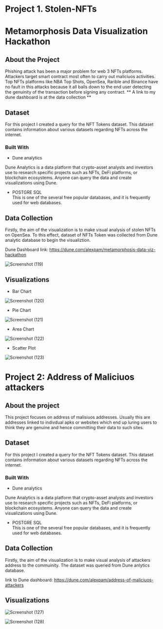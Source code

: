 # Project 1. Stolen-NFTs

# Metamorphosis Data Visualization Hackathon ##

## About the Project ###

Phishing attack has been a major problem for web 3 NFTs platforms. Attackers target smart contract most often to carry out maliciuos activities. Top NFTs platforms like NBA Top Shots, OpenSea, Rarible and Binance have no fault in this attacks because it all balls down to the end user detecting the genuinity of the transaction before signing any contract. 
** A link to my dune dashboard is at the data collection **

## Dataset

For this project I created a query for the NFT Tokens dataset. This dataset contains information about various datasets regarding NFTs across the internet. 

### Built With
- Dune analytics

Dune Analytics is a data platform that crypto-asset analysts and investors use to research specific projects such as NFTs, DeFi platforms, or blockchain ecosystems. Anyone can query the data and create visualizations using Dune.

- POSTGRE SQL  
This is one of the several free popular databases, and it is frequently used for web databases.

## Data Collection 
Firstly, the aim of the visualization is to make visual analysis of stolen NFTs on OpenSea. To this effect, dataset of NFTs Token was collected from Dune analytic database to begin the visualiztion.

Dune Dashboard link: https://dune.com/alexpam/metamorphosis-data-viz-hackathon

![Screenshot (119)](https://user-images.githubusercontent.com/55463668/192615056-126d4ba6-4c81-45d7-aa60-6fee3942e22b.png)


## Visualizations

- Bar Chart

![Screenshot (120)](https://user-images.githubusercontent.com/55463668/192615324-24d9dd40-8010-4a7e-a337-15b8b3bd1c2e.png)


- Pie Chart

![Screenshot (121)](https://user-images.githubusercontent.com/55463668/192616217-25069084-5505-4f8b-ac1d-c96332f3745f.png)

- Area Chart

![Screenshot (122)](https://user-images.githubusercontent.com/55463668/192616246-389a0acb-abf8-43f7-b020-55ad5e0c646f.png)

- Scatter Plot

![Screenshot (123)](https://user-images.githubusercontent.com/55463668/192616846-d9985a5e-f770-4f42-ab76-a270ceaaf1f2.png)



# Project 2: Address of Maliciuos attackers #

## About the project ##

This project focuses on address of malisiuos addresses. Usually this are addresses linked to indivdual apks or websites which end up luring users to think they are genuine and hence committing their data to such sites.

## Dataset

For this project I created a query for the NFT Tokens dataset. This dataset contains information about various datasets regarding NFTs across the internet. 

### Built With
- Dune analytics

Dune Analytics is a data platform that crypto-asset analysts and investors use to research specific projects such as NFTs, DeFi platforms, or blockchain ecosystems. Anyone can query the data and create visualizations using Dune.

- POSTGRE SQL  
This is one of the several free popular databases, and it is frequently used for web databases.


## Data Collection 
Firstly, the aim of the visualization is to make visual analysis of attackers address to the commuinity. The dataset was queried from Dune anlytics database.

link to Dune dashboard: https://dune.com/alexpam/address-of-maliciuos-attackers

## Visualizations ##

![Screenshot (127)](https://user-images.githubusercontent.com/55463668/192688552-8ee1016f-15ce-4416-9c30-c7e0188bba85.png)




![Screenshot (128)](https://user-images.githubusercontent.com/55463668/192697550-8417bd4f-f9ae-4477-b152-3b3f471304cf.png)
















